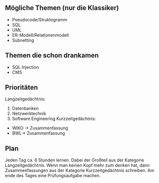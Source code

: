 ## Mögliche Themen (nur die Klassiker)
- Pseudocode/Struktogramm
- SQL
- UML
- ER-Modell/Relationenmodell
- Subnetting
## Themen die schon drankamen
- SQL Injection
- CMS
## Prioritäten
Langzeitgedächtnis:
1. Datenbanken
2. Netzwerktechnik
3. Software Engineering
Kurzzeitgedächtnis: 
- WIKO → Zusammenfassung
- BWL→ Zusammenfassung
## Plan
Jeden Tag ca. 6 Stunden lernen. Dabei der Großteil aus der Kategorie Langzeitgedächtnis. Wenn man keinen Kopf mehr zum denken hat, dann Zusammenfassungen aus der Kategorie Kurzzeitgedächtnis schreiben. Am ende des Tages eine Prüfungsaufgabe machen. 

# 